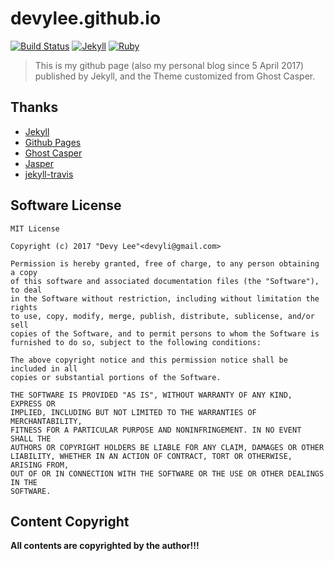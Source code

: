 # devylee.github.io

[![Build Status](https://travis-ci.org/devylee/devylee.github.io.svg?branch=source)](https://travis-ci.org/devylee/devylee.github.io)
[![Jekyll](https://img.shields.io/badge/Jekyll-3.5.0-blue.svg?style=flat)](https://jekyllrb.com)
[![Ruby](https://img.shields.io/badge/Ruby-2.2-blue.svg?style=flat)](https://www.ruby-lang.org)

> This is my github page (also my personal blog since 5 April 2017) published by Jekyll, and the Theme customized from Ghost Casper.

## Thanks

- [Jekyll](https://jekyllrb.com)
- [Github Pages](https://pages.githu.com)
- [Ghost Casper](https://github.com/tryghost/casper)
- [Jasper](https://github.com/biomadeira/jasper)
- [jekyll-travis](https://github.com/mfenner/jekyll-travis)

## Software License

```license
MIT License

Copyright (c) 2017 "Devy Lee"<devyli@gmail.com>

Permission is hereby granted, free of charge, to any person obtaining a copy
of this software and associated documentation files (the "Software"), to deal
in the Software without restriction, including without limitation the rights
to use, copy, modify, merge, publish, distribute, sublicense, and/or sell
copies of the Software, and to permit persons to whom the Software is
furnished to do so, subject to the following conditions:

The above copyright notice and this permission notice shall be included in all
copies or substantial portions of the Software.

THE SOFTWARE IS PROVIDED "AS IS", WITHOUT WARRANTY OF ANY KIND, EXPRESS OR
IMPLIED, INCLUDING BUT NOT LIMITED TO THE WARRANTIES OF MERCHANTABILITY,
FITNESS FOR A PARTICULAR PURPOSE AND NONINFRINGEMENT. IN NO EVENT SHALL THE
AUTHORS OR COPYRIGHT HOLDERS BE LIABLE FOR ANY CLAIM, DAMAGES OR OTHER
LIABILITY, WHETHER IN AN ACTION OF CONTRACT, TORT OR OTHERWISE, ARISING FROM,
OUT OF OR IN CONNECTION WITH THE SOFTWARE OR THE USE OR OTHER DEALINGS IN THE
SOFTWARE.
```

## Content Copyright

**All contents are copyrighted by the author!!!**

